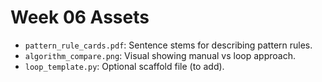 # Week 06 Assets

- `pattern_rule_cards.pdf`: Sentence stems for describing pattern rules.
- `algorithm_compare.png`: Visual showing manual vs loop approach.
- `loop_template.py`: Optional scaffold file (to add).
